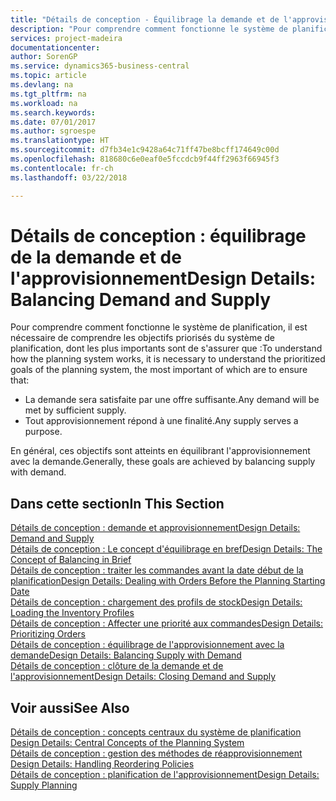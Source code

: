 ```yaml
---
title: "Détails de conception - Équilibrage la demande et de l'approvisionnement | Microsoft Docs"
description: "Pour comprendre comment fonctionne le système de planification, il est nécessaire de comprendre les objectifs priorisés du système de planification, dont les plus importants sont de s'assurer que toute demande est satisfaite par suffisamment d'approvisionnement et n'importe quel approvisionnement atteint un but."
services: project-madeira
documentationcenter: 
author: SorenGP
ms.service: dynamics365-business-central
ms.topic: article
ms.devlang: na
ms.tgt_pltfrm: na
ms.workload: na
ms.search.keywords: 
ms.date: 07/01/2017
ms.author: sgroespe
ms.translationtype: HT
ms.sourcegitcommit: d7fb34e1c9428a64c71ff47be8bcff174649c00d
ms.openlocfilehash: 818680c6e0eaf0e5fccdcb9f44ff2963f66945f3
ms.contentlocale: fr-ch
ms.lasthandoff: 03/22/2018

---
```

# <a name="design-details-balancing-demand-and-supply"></a><span data-ttu-id="394da-103">Détails de conception : équilibrage de la demande et de l'approvisionnement</span><span class="sxs-lookup"><span data-stu-id="394da-103">Design Details: Balancing Demand and Supply</span></span>
<span data-ttu-id="394da-104">Pour comprendre comment fonctionne le système de planification, il est nécessaire de comprendre les objectifs priorisés du système de planification, dont les plus importants sont de s'assurer que :</span><span class="sxs-lookup"><span data-stu-id="394da-104">To understand how the planning system works, it is necessary to understand the prioritized goals of the planning system, the most important of which are to ensure that:</span></span>  

- <span data-ttu-id="394da-105">La demande sera satisfaite par une offre suffisante.</span><span class="sxs-lookup"><span data-stu-id="394da-105">Any demand will be met by sufficient supply.</span></span>  
- <span data-ttu-id="394da-106">Tout approvisionnement répond à une finalité.</span><span class="sxs-lookup"><span data-stu-id="394da-106">Any supply serves a purpose.</span></span>  

 <span data-ttu-id="394da-107">En général, ces objectifs sont atteints en équilibrant l'approvisionnement avec la demande.</span><span class="sxs-lookup"><span data-stu-id="394da-107">Generally, these goals are achieved by balancing supply with demand.</span></span>  

## <a name="in-this-section"></a><span data-ttu-id="394da-108">Dans cette section</span><span class="sxs-lookup"><span data-stu-id="394da-108">In This Section</span></span>  
[<span data-ttu-id="394da-109">Détails de conception : demande et approvisionnement</span><span class="sxs-lookup"><span data-stu-id="394da-109">Design Details: Demand and Supply</span></span>](design-details-demand-and-supply.md)  
[<span data-ttu-id="394da-110">Détails de conception : Le concept d'équilibrage en bref</span><span class="sxs-lookup"><span data-stu-id="394da-110">Design Details: The Concept of Balancing in Brief</span></span>](design-details-the-concept-of-balancing-in-brief.md)  
[<span data-ttu-id="394da-111">Détails de conception : traiter les commandes avant la date début de la planification</span><span class="sxs-lookup"><span data-stu-id="394da-111">Design Details: Dealing with Orders Before the Planning Starting Date</span></span>](design-details-dealing-with-orders-before-the-planning-starting-date.md)  
[<span data-ttu-id="394da-112">Détails de conception : chargement des profils de stock</span><span class="sxs-lookup"><span data-stu-id="394da-112">Design Details: Loading the Inventory Profiles</span></span>](design-details-loading-the-inventory-profiles.md)  
[<span data-ttu-id="394da-113">Détails de conception : Affecter une priorité aux commandes</span><span class="sxs-lookup"><span data-stu-id="394da-113">Design Details: Prioritizing Orders</span></span>](design-details-prioritizing-orders.md)  
[<span data-ttu-id="394da-114">Détails de conception : équilibrage de l'approvisionnement avec la demande</span><span class="sxs-lookup"><span data-stu-id="394da-114">Design Details: Balancing Supply with Demand</span></span>](design-details-balancing-supply-with-demand.md)  
[<span data-ttu-id="394da-115">Détails de conception : clôture de la demande et de l'approvisionnement</span><span class="sxs-lookup"><span data-stu-id="394da-115">Design Details: Closing Demand and Supply</span></span>](design-details-closing-demand-and-supply.md)  

## <a name="see-also"></a><span data-ttu-id="394da-116">Voir aussi</span><span class="sxs-lookup"><span data-stu-id="394da-116">See Also</span></span>  
 <span data-ttu-id="394da-117">[Détails de conception : concepts centraux du système de planification](design-details-central-concepts-of-the-planning-system.md) </span><span class="sxs-lookup"><span data-stu-id="394da-117">[Design Details: Central Concepts of the Planning System](design-details-central-concepts-of-the-planning-system.md) </span></span>  
 <span data-ttu-id="394da-118">[Détails de conception : gestion des méthodes de réapprovisionnement](design-details-handling-reordering-policies.md) </span><span class="sxs-lookup"><span data-stu-id="394da-118">[Design Details: Handling Reordering Policies](design-details-handling-reordering-policies.md) </span></span>  
 [<span data-ttu-id="394da-119">Détails de conception : planification de l'approvisionnement</span><span class="sxs-lookup"><span data-stu-id="394da-119">Design Details: Supply Planning</span></span>](design-details-supply-planning.md)

